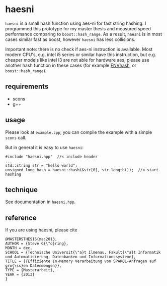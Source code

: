 haesni
======
`haesni` is a small hash function using aes-ni for fast string hashing.
I programmed this prototype for my master thesis and measured speed performance comparing to `boost::hash_range`.
As a result, `haesni` is in most cases similar fast as boost, however `haesni` has less collisions.

Important note: there is no check if aes-ni instruction is available.
Most modern CPU's, e.g. intel i5 series or similar have this instruction,
but e.g. cheaper models like intel i3 are not able for hardware aes, please use
another hash function in these cases (for example [FNVhash](https://en.wikipedia.org/wiki/Fowler%E2%80%93Noll%E2%80%93Vo_hash_function), or `boost::hash_range`).

requirements
-----------
* scons
* g++

usage
-----
Please look at `example.cpp`, you can compile the example with a simple `scons` call.

But in general it is easy to use `haesni`:
```
#include "haesni.hpp"  //< include header
...
std::string str = "hello world";
unsigned long hash = haesni::hash(&str[0], str.length());  //< start hashing
```

technique
---------
See documentation in `haesni.hpp`.


reference
---------
If you are using haesni, please cite
```
@MASTERSTHESIS{ma:2013,
AUTHOR = {Steve G{\"o}ring},
MONTH = dec,
SCHOOL = {Technische Universit{\"a}t Ilmenau, Fakult{\"a}t Informatik und Automatisierung, Datenbanken und Informationssysteme},
TITLE = {{Effiziente In-Memory Verarbeitung von SPARQL-Anfragen auf gro{\ss}en Datenmengen}},
TYPE = {Masterarbeit},
YEAR = {2013}
}
```
